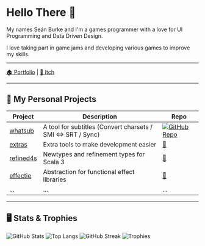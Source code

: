 # Hello There 👋

My names Seán Burke and I'm a games programmer with a love for UI Programming and Data Driven Design.

I love taking part in game jams and developing various games to improve my skills.

---

[🏠 Portfolio](https://yourdomain.com) | [📝 Itch](https://yourblog.com)

---

## 🔭 My Personal Projects

| Project | Description | Repo |
|--------|-------------|------|
| [whatsub](https://github.com/[your-username]/whatsub) | A tool for subtitles (Convert charsets / SMI <=> SRT / Sync) | [![GitHub Repo](https://img.shields.io/badge/Repo-🔗-blue)](https://github.com/[your-username]/whatsub) |
| [extras](https://github.com/[your-username]/extras) | Extra tools to make development easier | [🔗](https://github.com/[your-username]/extras) |
| [refined4s](https://github.com/[your-username]/refined4s) | Newtypes and refinement types for Scala 3 | [🔗](https://github.com/[your-username]/refined4s) |
| [effectie](https://github.com/[your-username]/effectie) | Abstraction for functional effect libraries | [🔗](https://github.com/[your-username]/effectie) |
| ... | ... | ... |

---

## 🖥 Stats & Trophies

![GitHub Stats](https://github-readme-stats.vercel.app/api?username=[SBUplakankus]&show_icons=true)
![Top Langs](https://github-readme-stats.vercel.app/api/top-langs/?username=[SBUplakankus]&layout=compact)
![GitHub Streak](https://github-readme-streak-stats.herokuapp.com/?user=[SBUplakankus])
![Trophies](https://github-profile-trophy.vercel.app/?username=[SBUplakankus])
